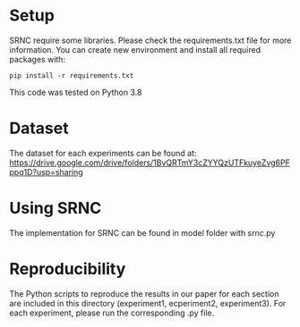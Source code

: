 # Setup

SRNC require some libraries. Please check the requirements.txt file for more information. You can create new environment and install all required packages with: 

```
pip install -r requirements.txt
```

This code was tested on Python 3.8
# Dataset

The dataset for each experiments can be found at: 
https://drive.google.com/drive/folders/1BvQRTmY3cZYYQzUTFkuyeZvg6PFppq1D?usp=sharing


# Using SRNC
The implementation for SRNC can be found in model folder with srnc.py
# Reproducibility

The Python scripts to reproduce the results in our paper for each section are included in this directory (experiment1, ecperiment2, experiment3). For each experiment, please run the corresponding .py file.






